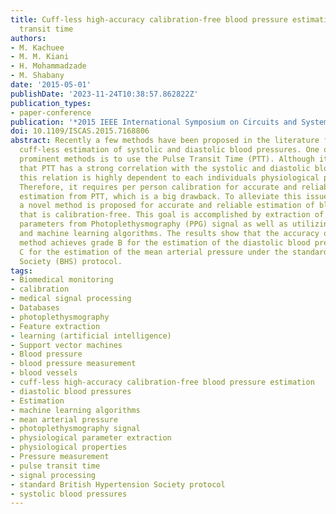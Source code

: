 ```yaml
---
title: Cuff-less high-accuracy calibration-free blood pressure estimation using pulse
  transit time
authors:
- M. Kachuee
- M. M. Kiani
- H. Mohammadzade
- M. Shabany
date: '2015-05-01'
publishDate: '2023-11-24T10:38:57.862822Z'
publication_types:
- paper-conference
publication: '*2015 IEEE International Symposium on Circuits and Systems (ISCAS)*'
doi: 10.1109/ISCAS.2015.7168806
abstract: Recently a few methods have been proposed in the literature for non-invasive
  cuff-less estimation of systolic and diastolic blood pressures. One of the most
  prominent methods is to use the Pulse Transit Time (PTT). Although it is proven
  that PTT has a strong correlation with the systolic and diastolic blood pressures,
  this relation is highly dependent to each individuals physiological properties.
  Therefore, it requires per person calibration for accurate and reliable blood pressure
  estimation from PTT, which is a big drawback. To alleviate this issue, in this paper,
  a novel method is proposed for accurate and reliable estimation of blood pressure
  that is calibration-free. This goal is accomplished by extraction of several physiological
  parameters from Photoplethysmography (PPG) signal as well as utilizing signal processing
  and machine learning algorithms. The results show that the accuracy of the proposed
  method achieves grade B for the estimation of the diastolic blood pressure and grade
  C for the estimation of the mean arterial pressure under the standard British Hypertension
  Society (BHS) protocol.
tags:
- Biomedical monitoring
- calibration
- medical signal processing
- Databases
- photoplethysmography
- Feature extraction
- learning (artificial intelligence)
- Support vector machines
- Blood pressure
- blood pressure measurement
- blood vessels
- cuff-less high-accuracy calibration-free blood pressure estimation
- diastolic blood pressures
- Estimation
- machine learning algorithms
- mean arterial pressure
- photoplethysmography signal
- physiological parameter extraction
- physiological properties
- Pressure measurement
- pulse transit time
- signal processing
- standard British Hypertension Society protocol
- systolic blood pressures
---
```

